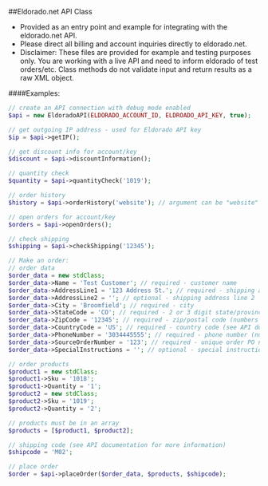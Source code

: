 ##Eldorado.net API Class
- Provided as an entry point and example for integrating with the eldorado.net API.
- Please direct all billing and account inquiries directly to eldorado.net.
- Disclaimer: These files are provided for example and testing purposes only. You are working with a live API and need to inform eldorado of test orders/etc. Class methods do not validate input and return results as a raw XML object.

####Examples:
```php
// create an API connection with debug mode enabled
$api = new EldoradoAPI(ELDORADO_ACCOUNT_ID, ELDROADO_API_KEY, true);

// get outgoing IP address - used for Eldorado API key
$ip = $api->getIP();

// get discount info for account/key
$discount = $api->discountInformation();

// quantity check
$quantity = $api->quantityCheck('1019');

// order history
$history = $api->orderHistory('website'); // argument can be "website" or "api"

// open orders for account/key
$orders = $api->openOrders();

// check shipping
$shipping = $api->checkShipping('12345');

// Make an order:
// order data
$order_data = new stdClass;
$order_data->Name = 'Test Customer'; // required - customer name
$order_data->AddressLine1 = '123 Address St.'; // required - shipping address line 1
$order_data->AddressLine2 = ''; // optional - shipping address line 2
$order_data->City = 'Broomfield'; // required - city
$order_data->StateCode = 'CO'; // required - 2 or 3 digit state/province code
$order_data->ZipCode = '12345'; // required - zip/postal code (numbers only, up to 10 digits)
$order_data->CountryCode = 'US'; // required - country code (see API documentation appendix)
$order_data->PhoneNumber = '3034445555'; // required - phone number (numbers only)
$order_data->SourceOrderNumber = '123'; // required - unique order PO number (numbers only)
$order_data->SpecialInstructions = ''; // optional - special instructions

// order products
$product1 = new stdClass;
$product1->Sku = '1018';
$product1->Quantity = '1';
$product2 = new stdClass;
$product2->Sku = '1019';
$product2->Quantity = '2';

// products must be in an array
$products = [$product1, $product2];

// shipping code (see API documentation for more information)
$shipcode = 'M02';

// place order
$order = $api->placeOrder($order_data, $products, $shipcode);
```
